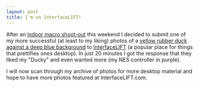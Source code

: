 ```yaml
---
layout: post
title: I'm on InterfaceLIFT!
---
```


After an [indoor macro shoot-out](http://www.flickr.com/photos/emilerl/sets/72157594489085394/) this weekend I decided to submit one of my more successful (at least to my liking) photos of a [yellow rubber duck against a deep blue background](http://www.flickr.com/photos/emilerl/363875988/in/set-72157594489085394/) to [InterfaceLIFT](http://www.interfacelift.com) (a popular place for things that prettifies ones desktop). In just 20 minutes I got the response that they liked my "Ducky" and even wanted more (my NES controller in purple).

I will now scan through my archive of photos for more desktop material and hope to have more photos featured at InterfaceLIFT.com.
